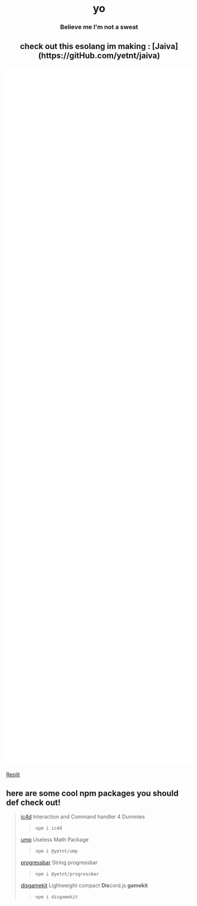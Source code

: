 <h1 align=center>yo</h1>
<h3 align=center>Believe me I'm not a sweat</h3>

<h2 align=center>check out this esolang im making : [Jaiva](https://gitHub.com/yetnt/jaiva)</h2>

<p align="center"><img src="/github-metrics.svg" alt="Metrics" width="650"></p>

[Replit](https://replit.com/@hlonipoole692)

## here are some cool npm packages you should def check out!
> [ic4d](https://www.npmjs.com/package/ic4d)
> Interaction and Command handler 4 Dummies
> >  ```bash
> >  npm i ic4d
> >  ```
> [ump](https://www.npmjs.com/package/@yetnt/ump)
> Useless Math Package
> > ```bash
> > npm i @yetnt/ump
> > ```
> [progressbar](https://www.npmjs.com/package/@yetnt/progressbar)
> String progressbar
> > ```bash
> > npm i @yetnt/progressbar
> > ```
> [disgamekit](https://www.npmjs.com/package/disgamekit)
> Lightweight compact **Dis**cord.js **gamekit**
> > ```bash
> > npm i disgamekit
> > ```



<!---
Yetity/Yetity is a ✨ special ✨ repository because its `README.md` (this file) appears on your GitHub profile. Yeah Yeah!
You can click the Preview link to take a look at your changes.
--->

